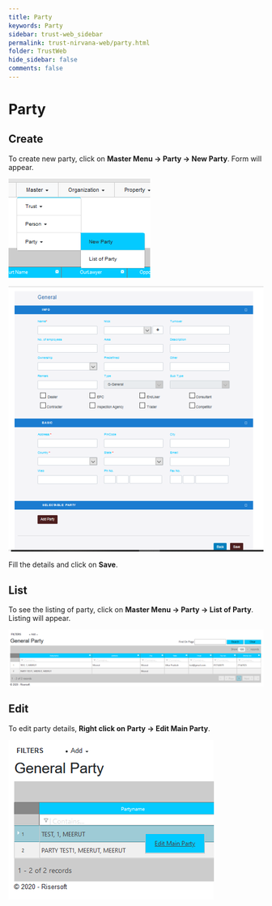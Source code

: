 ```yaml
---
title: Party
keywords: Party
sidebar: trust-web_sidebar
permalink: trust-nirvana-web/party.html
folder: TrustWeb
hide_sidebar: false
comments: false
---
```



# Party

## Create

To create new party, click on **Master Menu -> Party -> New Party**. Form will appear.

![](/images/newpartymenu.png)

![](/images/newpartyform.png)

Fill the details and click on **Save**. 


## List

To see the listing of party, click on **Master Menu -> Party -> List of Party**. Listing will appear.

![](/images/listofparty.png)

## Edit

To edit party details, **Right click on Party -> Edit Main Party**.

![](/images/editmainparty.png)







